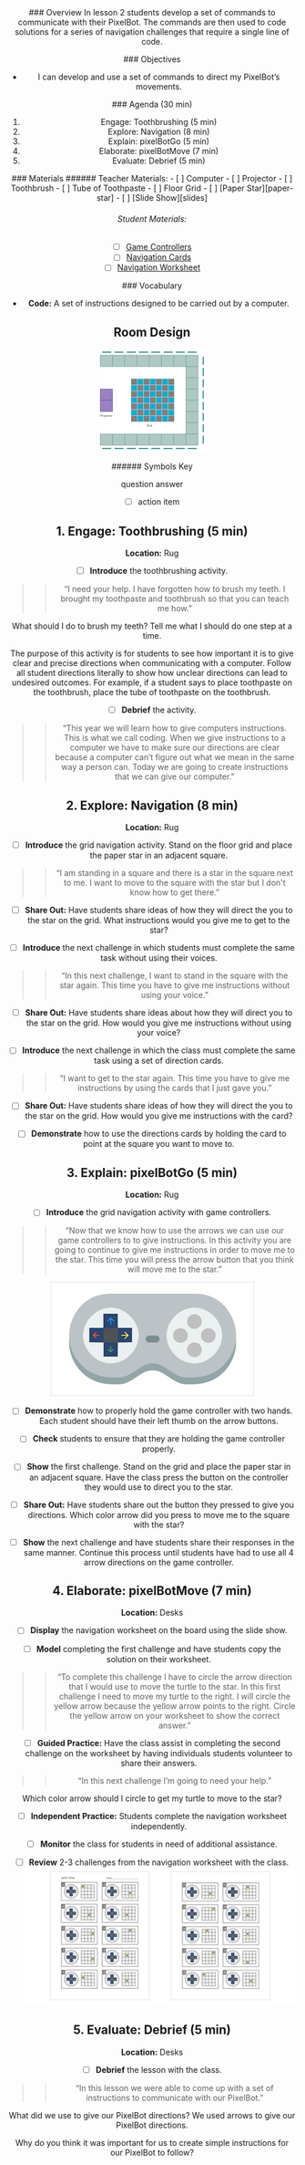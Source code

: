 <header class='header' title='pixelBotGo' subtitle='Lesson 02'/>

<notable>
<iconp src='/icons/activity.png'>### Overview</iconp>
In lesson 2 students develop a set of commands to communicate with their PixelBot. The commands are then used to code solutions for a series of navigation challenges that require a single line of code.

<iconp src='/icons/objectives.png'>### Objectives</iconp>
- I can develop and use a set of commands to direct my PixelBot’s movements.

<iconp src='/icons/agenda.png'>### Agenda (30 min)</iconp>

1. Engage: Toothbrushing (5 min)
1. Explore: Navigation (8 min)
1. Explain: pixelBotGo (5 min)
1. Elaborate: pixelBotMove (7 min)
1. Evaluate: Debrief (5 min)

<note>
<iconp src='/icons/materials.png'>### Materials</iconp>
###### Teacher Materials:
- [ ] Computer
- [ ] Projector
- [ ] Toothbrush
- [ ] Tube of Toothpaste
- [ ] Floor Grid
- [ ] [Paper Star][paper-star]
- [ ] [Slide Show][slides]

###### Student Materials:
- [ ] [Game Controllers][paper-controllers]
- [ ] [Navigation Cards][direction-cards]
- [ ] [Navigation Worksheet][worksheet]

<iconp src='/icons/vocab.png'>### Vocabulary</iconp>
- **Code:** A set of instructions designed to be carried out by a computer.
</note>

<pagebreak/>

## Room Design

![room](/images/layout-grid.png)

<note borderLeft='2px solid green' mt='2em'>
###### Symbols Key

<iconp ml='1.65em' type='question'>question</iconp>
<iconp ml='1.65em' type='answer'>answer</iconp>
- [ ] action item
</note>

<pagebreak/>


## 1. Engage: Toothbrushing (5 min)
**Location:** Rug

- [ ] **Introduce** the toothbrushing activity.
>> “I need your help. I have forgotten how to brush my teeth. I brought my toothpaste and toothbrush so that you can teach me how.”

<iconp type='question'>What should I do to brush my teeth? Tell me what I should do one step at a time.</iconp>

<note type='key' title='Key Points'>The purpose of this activity is for students to see how important it is to give clear and precise directions when communicating with a computer. Follow all student directions literally to show how unclear directions can lead to undesired outcomes. For example, if a student says to place toothpaste on the toothbrush, place the tube of toothpaste on the toothbrush.</note>

- [ ] **Debrief** the activity.
>> “This year we will learn how to give computers instructions. This is what we call coding. When we give instructions to a computer we have to make sure our directions are clear because a computer can’t figure out what we mean in the same way a person can. Today we are going to create instructions that we can give our computer."

## 2. Explore: Navigation (8 min)
**Location:** Rug

- [ ] **Introduce** the grid navigation activity. Stand on the floor grid and place the paper star in an adjacent square.
>> “I am standing in a square and there is a star in the square next to me. I want to move to the square with the star but I don't know how to get there.”

- [ ] **Share Out:** Have students share ideas of how they will direct the you to the star on the grid.
<iconp type='question'>What instructions would you give me to get to the star?</iconp>

- [ ] **Introduce** the next challenge in which students must complete the same task without using their voices.
>> “In this next challenge, I want to stand in the square with the star again. This time you have to give me instructions without using your voice.”

- [ ] **Share Out:** Have students share ideas about how they will direct you to the star on the grid.
<iconp type='question'>How would you give me instructions without using your voice?</iconp>


- [ ] **Introduce** the next challenge in which the class must complete the same task using a set of direction cards.
>> “I want to get to the star again. This time you have to give me instructions by using the cards that I just gave you.”

- [ ] **Share Out:** Have students share ideas of how they will direct the you to the star on the grid.
<iconp type='question'>How would you give me instructions with the card?</iconp>

- [ ] **Demonstrate** how to use the directions cards by holding the card to point at the square you want to move to.

## 3. Explain: pixelBotGo (5 min)
**Location:** Rug

- [ ] **Introduce** the grid navigation activity with game controllers.
>> “Now that we know how to use the arrows we can use our game controllers to to give instructions. In this activity you are going to continue to give me instructions in order to move me to the star. This time you will press the arrow button that you think will move me to the star.”

<note>![controller](./images/game-controller.png)</note>

- [ ] **Demonstrate** how to properly hold the game controller with two hands. Each student should have their left thumb on the arrow buttons.

- [ ] **Check** students to ensure that they are holding the game controller properly.

- [ ] **Show** the first challenge. Stand on the grid and place the paper star in an adjacent square. Have the class press the button on the controller they would use to direct you to the star.

- [ ] **Share Out:** Have students share out the button they pressed to give you directions.
<iconp type='question'>Which color arrow did you press to move me to the square with the star?</iconp>

- [ ] **Show** the next challenge and have students share their responses in the same manner. Continue this process until students have had to use all 4 arrow directions on the game controller.

## 4. Elaborate: pixelBotMove (7 min)
**Location:** Desks
- [ ] **Display** the navigation worksheet on the board using the slide show.

- [ ] **Model** completing the first challenge and have students copy the solution on their worksheet.
>> “To complete this challenge I have to circle the arrow direction that I would use to move the turtle to the star. In this first challenge I need to move my turtle to the right. I will circle the yellow arrow because the yellow arrow points to the right. Circle the yellow arrow on your worksheet to show the correct answer.”

- [ ] **Guided Practice:** Have the class assist in completing the second challenge on the worksheet by having individuals students volunteer to share their answers.
>> “In this next challenge I’m going to need your help.”

<iconp type='question'>Which color arrow should I circle to get my turtle to move to the star?</iconp>

- [ ] **Independent Practice:** Students complete the navigation worksheet independently.

- [ ] **Monitor** the class for students in need of additional assistance.

- [ ] **Review** 2-3 challenges from the navigation worksheet with the class.
![room](./images/worksheet.png)

## 5. Evaluate: Debrief (5 min)
**Location:** Desks
- [ ] **Debrief** the lesson with the class.
>> “In this lesson we were able to come up with a set of instructions to communicate with our PixelBot.”

<iconp type='question'>What did we use to give our PixelBot directions?</iconp>
<iconp type='answer'>We used arrows to give our PixelBot directions.</iconp>

<iconp type='question'>Why do you think it was important for us to create simple instructions for our PixelBot to follow?</iconp>

</notable>

[slides]: https://drive.google.com/open?id=1Ff8QsgmBG1q5Pa-Kq14IPe-3HArs8f7EAW73lxKFVBk
[paper-star]: https://drive.google.com/open?id=0B48_2vIyABioYThreXZIU3d5ckU
[paper-controllers]: https://drive.google.com/open?id=0B48_2vIyABioZ0Mzd3J5aURHMTg
[direction-cards]: https://drive.google.com/open?id=0B48_2vIyABioTDhLa1RYaDVzalE
[worksheet]: https://drive.google.com/open?id=0B48_2vIyABioOGZFVEgzc0d4cFE
